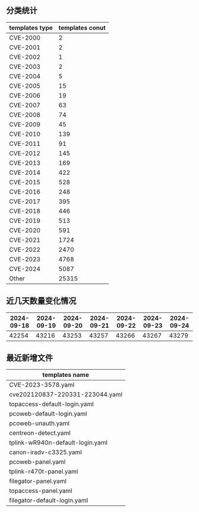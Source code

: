 ## 分类统计
| templates type | templates conut | 
| --- | --- |
| CVE-2000 | 2 |
| CVE-2001 | 2 |
| CVE-2002 | 1 |
| CVE-2003 | 2 |
| CVE-2004 | 5 |
| CVE-2005 | 15 |
| CVE-2006 | 19 |
| CVE-2007 | 63 |
| CVE-2008 | 74 |
| CVE-2009 | 45 |
| CVE-2010 | 139 |
| CVE-2011 | 91 |
| CVE-2012 | 145 |
| CVE-2013 | 169 |
| CVE-2014 | 422 |
| CVE-2015 | 528 |
| CVE-2016 | 248 |
| CVE-2017 | 395 |
| CVE-2018 | 446 |
| CVE-2019 | 513 |
| CVE-2020 | 591 |
| CVE-2021 | 1724 |
| CVE-2022 | 2470 |
| CVE-2023 | 4768 |
| CVE-2024 | 5087 |
| Other | 25315 |
## 近几天数量变化情况
|2024-09-18 | 2024-09-19 | 2024-09-20 | 2024-09-21 | 2024-09-22 | 2024-09-23 | 2024-09-24|
|--- | ------ | ------ | ------ | ------ | ------ | ---|
|42254 | 43216 | 43253 | 43257 | 43266 | 43267 | 43279|
## 最近新增文件
| templates name | 
| --- |
| CVE-2023-3578.yaml |
| cve202120837-220331-223044.yaml |
| topaccess-default-login.yaml |
| pcoweb-default-login.yaml |
| pcoweb-unauth.yaml |
| centreon-detect.yaml |
| tplink-wR940n-default-login.yaml |
| canon-iradv-c3325.yaml |
| pcoweb-panel.yaml |
| tplink-r470t-panel.yaml |
| filegator-panel.yaml |
| topaccess-panel.yaml |
| filegator-default-login.yaml |

